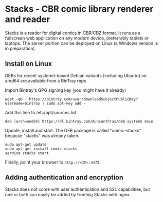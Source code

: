 # Stacks - CBR comic library renderer and reader
Stacks is a reader for digital comics in CBR/CBZ format. It runs as a fullscreen web application on any modern device, preferrably tablets or laptops. The server portion can be deployed on Linux (a Windows version is in preparation).

## Install on Linux
DEBs for recent systemd-based Debian variants (including Ubuntu) on amd64 are available from a BinTray repo.

Import Bintray's GPG signing key (you might have it already)
```
wget -qO - https://bintray.com/user/downloadSubjectPublicKey?username=bintray | sudo apt-key add -
```

Add this line to /etc/apt/sources.list
```
deb [arch=amd64] https://dl.bintray.com/duncanthrax/deb systemd main
```

Update, install and start. The DEB package is called "comic-stacks" because "stacks" was already taken.
```
sudo apt-get update
sudo apt-get install comic-stacks
service stacks start
```

Finally, point your browser to ```http://<IP>:4472```.

## Adding authentication and encryption
Stacks does not come with user authentication and SSL capabilities, but one or both can easily be added by fronting Stacks with nginx.
